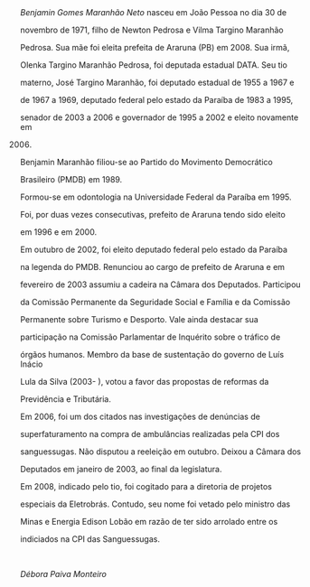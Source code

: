 

 



*Benjamin Gomes Maranhão Neto* nasceu em João Pessoa no dia 30 de

novembro de 1971, filho de Newton Pedrosa e Vilma Targino Maranhão

Pedrosa. Sua mãe foi eleita prefeita de Araruna (PB) em 2008. Sua irmã,

Olenka Targino Maranhão Pedrosa, foi deputada estadual DATA. Seu tio

materno, José Targino Maranhão, foi deputado estadual de 1955 a 1967 e

de 1967 a 1969, deputado federal pelo estado da Paraíba de 1983 a 1995,

senador de 2003 a 2006 e governador de 1995 a 2002 e eleito novamente em

2006.



Benjamin Maranhão filiou-se ao Partido do Movimento Democrático

Brasileiro (PMDB) em 1989.



Formou-se em odontologia na Universidade Federal da Paraíba em 1995.



Foi, por duas vezes consecutivas, prefeito de Araruna tendo sido eleito

em 1996 e em 2000.



Em outubro de 2002, foi eleito deputado federal pelo estado da Paraíba

na legenda do PMDB. Renunciou ao cargo de prefeito de Araruna e em

fevereiro de 2003 assumiu a cadeira na Câmara dos Deputados. Participou

da Comissão Permanente da Seguridade Social e Família e da Comissão

Permanente sobre Turismo e Desporto. Vale ainda destacar sua

participação na Comissão Parlamentar de Inquérito sobre o tráfico de

órgãos humanos. Membro da base de sustentação do governo de Luís Inácio

Lula da Silva (2003- ), votou a favor das propostas de reformas da

Previdência e Tributária.



Em 2006, foi um dos citados nas investigações de denúncias de

superfaturamento na compra de ambulâncias realizadas pela CPI dos

sanguessugas. Não disputou a reeleição em outubro. Deixou a Câmara dos

Deputados em janeiro de 2003, ao final da legislatura.



Em 2008, indicado pelo tio, foi cogitado para a diretoria de projetos

especiais da Eletrobrás. Contudo, seu nome foi vetado pelo ministro das

Minas e Energia Edison Lobão em razão de ter sido arrolado entre os

indiciados na CPI das Sanguessugas.



               



*Débora Paiva Monteiro*



 



